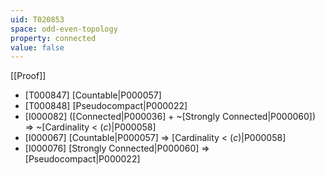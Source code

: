 ```yaml
---
uid: T020853
space: odd-even-topology
property: connected
value: false
---
```

[[Proof]]

* [T000847] [Countable|P000057]
* [T000848] [Pseudocompact|P000022]
* [I000082] ([Connected|P000036] + ~[Strongly Connected|P000060]) => ~[Cardinality < $\mathfrak(c)$|P000058]
* [I000067] [Countable|P000057] => [Cardinality < $\mathfrak(c)$|P000058]
* [I000076] [Strongly Connected|P000060] => [Pseudocompact|P000022]

